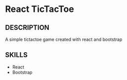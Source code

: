 # React TicTacToe

## DESCRIPTION
A simple tictactoe game created with react and bootstrap

## SKILLS
- React
- Bootstrap